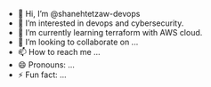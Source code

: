 - 👋 Hi, I’m @shanehtetzaw-devops
- 👀 I’m interested in devops and cybersecurity.
- 🌱 I’m currently learning terraform with AWS cloud.
- 💞️ I’m looking to collaborate on ...
- 📫 How to reach me ...
- 😄 Pronouns: ...
- ⚡ Fun fact: ...

<!---
shanehtetzaw-devops/shanehtetzaw-devops is a ✨ special ✨ repository because its `README.md` (this file) appears on your GitHub profile.
You can click the Preview link to take a look at your changes.
--->
